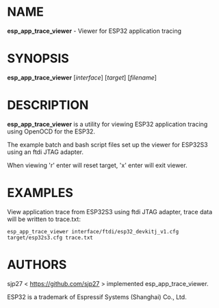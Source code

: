 # NAME
**esp_app_trace_viewer** - Viewer for ESP32 application tracing

# SYNOPSIS
**esp_app_trace_viewer**
[*interface*]
[*target*]
[*filename*]

# DESCRIPTION
**esp_app_trace_viewer**
is a utility for viewing ESP32 application tracing using OpenOCD for the ESP32.

The example batch and bash script files set up the viewer for ESP32S3 using an ftdi JTAG adapter.

When viewing 'r' enter will reset target, 'x' enter will exit viewer.

# EXAMPLES

View application trace from ESP32S3 using ftdi JTAG adapter, trace data will be written to trace.txt:

	esp_app_trace_viewer interface/ftdi/esp32_devkitj_v1.cfg target/esp32s3.cfg trace.txt

# AUTHORS
sjp27 &lt; https://github.com/sjp27 &gt;
implemented esp_app_trace_viewer.

ESP32 is a trademark of Espressif Systems (Shanghai) Co., Ltd.

